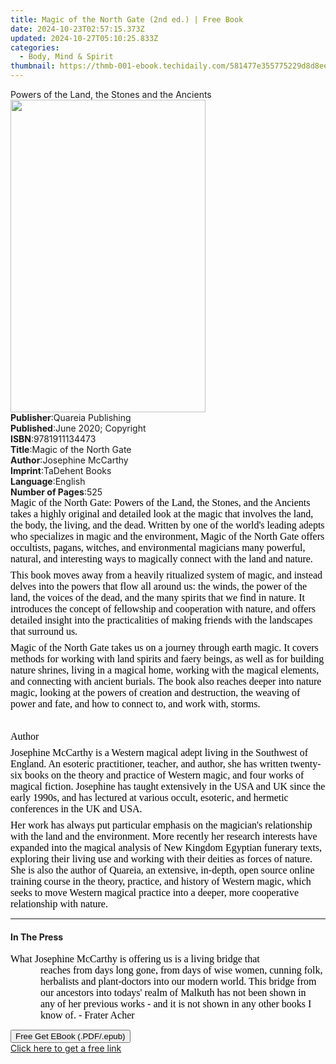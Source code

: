 ```yaml
---
title: Magic of the North Gate (2nd ed.) | Free Book
date: 2024-10-23T02:57:15.373Z
updated: 2024-10-27T05:10:25.833Z
categories:
  - Body, Mind & Spirit
thumbnail: https://thmb-001-ebook.techidaily.com/581477e355775229d8d8ee60a6568f6ec37261cb6b81b0d3e93d7d238518a3d3.jpg
---
```

<main id="book-container">
  <div class="flex flex-col">
    <div class="book-brief flex-1 py-6 px-4 sm:p-6 md:py-10 md:px-8">
      <!-- brief-->
      <div class="book-brief-main">
        Powers of the Land, the Stones and the Ancients
      </div>
    </div>
    <div
      class="book-meta-info flex-1 grid gap-4 col-start-1 col-end-3 row-start-1 sm:mb-6 sm:grid-cols-4 lg:gap-6 lg:col-start-2 lg:row-end-6 lg:row-span-6 lg:mb-0"
    >
      <div
        class="book-meta-info-left place-content-center mt-4 p-4 text-sm leading-6 col-start-2 col-span-2 dark:text-slate-400"
      >
        <img
          class="w-full h-500 object-cover rounded-lg sm:h-255 sm:col-span-2 lg:col-span-full"
          src="https://img-001-ebook.techidaily.com/a156edcc5de6186b537226d33013d666b6ec509a8ddc2193a839c9f6d5c72609.jpg"
          alt=""
          width="312"
          height="500"
        />
      </div>
      <div
        class="book-meta-info-right mt-2 col-start-1 row-start-2 col-span-3 self-center"
      >
        <!-- meta data  -->
        <div class="flex flex-col px-4 md:px-8">
          <div class="flex-1">
            <strong>Publisher</strong>:<span class="px-2"
              >Quareia Publishing</span
            >
          </div>
          <div class="flex-1">
            <strong>Published</strong>:<span class="px-2"
              >June 2020; Copyright</span
            >
          </div>
          <div class="flex-1">
            <strong>ISBN</strong>:<span class="px-2">9781911134473</span>
          </div>
          <div class="flex-1">
            <strong>Title</strong>:<span class="px-2"
              >Magic of the North Gate</span
            >
          </div>
          <div class="flex-1">
            <strong>Author</strong>:<span class="px-2">Josephine McCarthy</span>
          </div>
          <div class="flex-1">
            <strong>Imprint</strong>:<span class="px-2">TaDehent Books</span>
          </div>
          <div class="flex-1">
            <strong>Language</strong>:<span class="px-2">English</span>
          </div>
          <div class="flex-1">
            <strong>Number of Pages</strong>:<span class="px-2">525</span>
          </div>
        </div>
      </div>
    </div>
    <div class="book-description flex-1 py-6 px-4 sm:p-6 md:py-10 md:px-8">
      <div class="book-description-main">
        <div accordion-content="" id="description">
          <p
            style="
              margin: 0cm 0cm 6pt;
              font-size: medium;
              font-family: 'Times New Roman', serif;
              caret-color: rgb(0, 0, 0);
              color: rgb(0, 0, 0);
            "
          >
            Magic of the North Gate: Powers of the Land, the Stones, and the
            Ancients takes a highly original and detailed look at the magic that
            involves the land, the body, the living, and the dead. Written by
            one of the world's leading adepts who specializes in magic and the
            environment, Magic of the North Gate offers occultists, pagans,
            witches, and environmental magicians many powerful, natural, and
            interesting ways to magically connect with the land and nature.
          </p>
          <p
            style="
              margin: 0cm 0cm 6pt;
              font-size: medium;
              font-family: 'Times New Roman', serif;
              caret-color: rgb(0, 0, 0);
              color: rgb(0, 0, 0);
            "
          >
            This book moves away from a heavily ritualized system of magic, and
            instead delves into the powers that flow all around us: the winds,
            the power of the land, the voices of the dead, and the many spirits
            that we find in nature. It introduces the concept of fellowship and
            cooperation with nature, and offers detailed insight into the
            practicalities of making friends with the landscapes that surround
            us.
          </p>
          <p
            style="
              margin: 0cm 0cm 6pt;
              font-size: medium;
              font-family: 'Times New Roman', serif;
              caret-color: rgb(0, 0, 0);
              color: rgb(0, 0, 0);
            "
          >
            Magic of the North Gate takes us on a journey through earth magic.
            It covers methods for working with land spirits and faery beings, as
            well as for building nature shrines, living in a magical home,
            working with the magical elements, and connecting with ancient
            burials. The book also reaches deeper into nature magic, looking at
            the powers of creation and destruction, the weaving of power and
            fate, and how to connect to, and work with, storms.
          </p>
          <p
            style="
              margin: 0cm 0cm 6pt;
              font-size: medium;
              font-family: 'Times New Roman', serif;
              caret-color: rgb(0, 0, 0);
              color: rgb(0, 0, 0);
            "
          >
            <br />
          </p>
          <p
            style="
              margin: 0cm 0cm 6pt;
              font-size: medium;
              font-family: 'Times New Roman', serif;
              caret-color: rgb(0, 0, 0);
              color: rgb(0, 0, 0);
            "
          >
            Author
          </p>
          <p
            style="
              margin: 0cm 0cm 6pt;
              font-size: medium;
              font-family: 'Times New Roman', serif;
              caret-color: rgb(0, 0, 0);
              color: rgb(0, 0, 0);
            "
          >
            Josephine McCarthy is a Western magical adept living in the
            Southwest of England. An esoteric practitioner, teacher, and author,
            she has written twenty-six books on the theory and practice of
            Western magic, and four works of magical fiction. Josephine has
            taught extensively in the USA and UK since the early 1990s, and has
            lectured at various occult, esoteric, and hermetic conferences in
            the UK and USA.
          </p>
          <p
            style="
              margin: 0cm 0cm 6pt;
              font-size: medium;
              font-family: 'Times New Roman', serif;
              caret-color: rgb(0, 0, 0);
              color: rgb(0, 0, 0);
            "
          >
            Her work has always put particular emphasis on the magician's
            relationship with the land and the environment. More recently her
            research interests have expanded into the magical analysis of New
            Kingdom Egyptian funerary texts, exploring their living use and
            working with their deities as forces of nature. She is also the
            author of Quareia, an extensive, in-depth, open source online
            training course in the theory, practice, and history of Western
            magic, which seeks to move Western magical practice into a deeper,
            more cooperative relationship with nature.
          </p>
        </div>
        <div class="accordion-fader"></div>
      </div>
    </div>
    <div class="book-excerpts flex-1 py-6 px-4 sm:p-6 md:py-10 md:px-8">
      <!-- excerpts-->
      <div class="book-excerpts-main">
        <hr />
        <h4 class="placeholder placeholder-heading">
          <span>In The Press</span>
        </h4>
        <p></p>
        <p>
          <span
            style="
              font-size: 16px;
              caret-color: rgb(0, 0, 0);
              color: rgb(0, 0, 0);
              font-family: adelle-sans;
              white-space: pre-wrap;
            "
            >What Josephine McCarthy is offering us is a living bridge that
            reaches from days long gone, from days of wise women, cunning folk,
            herbalists and plant-doctors into our modern world. This bridge from
            our ancestors into todays' realm of Malkuth has not been shown in
            any of her previous works - and it is not shown in any other books I
            know of. - Frater Acher&nbsp;</span
          >
        </p>
        <p></p>
      </div>
    </div>
    <div
      class="book-about-author flex-1 py-6 px-4 sm:p-6 md:py-10 md:px-8"
    ></div>
    <div class="book-free-get flex-1 py-6 px-4 sm:p-6 md:py-10 md:px-8">
      <button
        id="btn-free-get"
        class="bg-blue-500 hover:bg-blue-700 text-white font-bold py-2 px-4 rounded"
      >
        Free Get EBook (.PDF/.epub)
      </button>
      <div id="countdown-display" class="px-2 text-lg mt-2"></div>
      <a
        id="free-link"
        class="hidden bg-blue-500 hover:bg-blue-700 text-white font-bold py-2 px-4 rounded"
        href="https://www.ebooks.com/en-us/book/210055162/magic-of-the-north-gate/josephine-mccarthy/"
        target="_blank"
        >Click here to get a free link</a
      >
    </div>
    <script>
      let countdownTime = 0;
      let countdownInterval = null;
      document
        .getElementById('btn-free-get')
        .addEventListener('click', startCountdown);
      function startCountdown() {
        countdownTime = new Date().getTime() + 60000 * 3;
        countdownInterval = setInterval(updateCountdown, 1000);
        document.getElementById('btn-free-get').disabled = true;
        document
          .getElementById('btn-free-get')
          .classList.add('bg-gray-500', 'cursor-not-allowed');
      }
      function updateCountdown() {
        let currentTime = new Date().getTime();
        let timeLeft = countdownTime - currentTime;
        let secondsLeft = Math.floor(timeLeft / 1000);
        document.getElementById('countdown-display').innerHTML =
          `Remaining time: ${secondsLeft} seconds.`;
        if (secondsLeft <= 0) {
          clearInterval(countdownInterval);
          document.getElementById('btn-free-get').classList.add('hidden');
          document.getElementById('free-link').classList.remove('hidden');
          document.getElementById('countdown-display').innerHTML = '';
        }
      }
    </script>
  </div>
</main>

<ins class="adsbygoogle"
      style="display:block"
      data-ad-client="ca-pub-7571918770474297"
      data-ad-slot="8358498916"
      data-ad-format="auto"
      data-full-width-responsive="true"></ins>
    